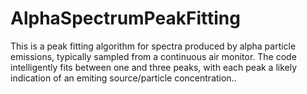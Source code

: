 # AlphaSpectrumPeakFitting
This is a peak fitting algorithm for spectra produced by alpha particle emissions, typically sampled from a continuous air monitor. The code intelligently fits between one and three peaks, with each peak a likely indication of an emiting source/particle concentration.. 
